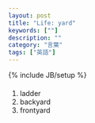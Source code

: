 ```yaml
---
layout: post
title: "Life: yard"
keywords: [""]
description: ""
category: "言葉"
tags: ["英語"]
---
```

{% include JB/setup %}

####
1. ladder
2. backyard
3. frontyard
